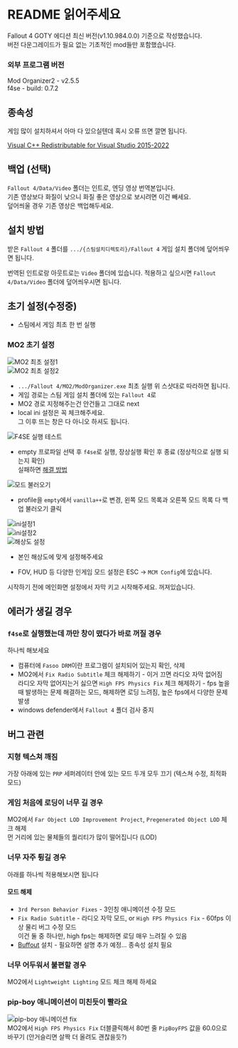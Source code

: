 # README 읽어주세요  
Fallout 4 GOTY 에디션 최신 버전(v1.10.984.0.0) 기준으로 작성했습니다.  
버전 다운그레이드가 필요 없는 기초적인 mod들만 포함했습니다.  


### 외부 프로그램 버전  
Mod Organizer2 - v2.5.5  
f4se - build: 0.7.2  

## 종속성
게임 많이 설치하셔서 아마 다 있으실텐데 혹시 오류 뜨면 깔면 됩니다.  

[Visual C++ Redistributable for Visual Studio 2015-2022](https://learn.microsoft.com/en-us/cpp/windows/latest-supported-vc-redist?view=msvc-170)  

## 백업 (선택)  
`Fallout 4/Data/Video` 폴더는 인트로, 엔딩 영상 번역본입니다.  
기존 영상보다 화질이 낮으니 화질 좋은 영상으로 보시려면 이건 빼세요.  
덮어씌울 경우 기존 영상은 백업해두세요.  

## 설치 방법  
받은 `Fallout 4` 폴더를 `.../{스팀설치디렉토리}/Fallout 4` 게임 설치 폴더에 덮어씌우면 됩니다.  

번역된 인트로랑 아웃트로는 `Video` 폴더에 있습니다. 적용하고 싶으시면 `Fallout 4/Data/Video` 폴더에 덮어씌우시면 됩니다.  

## 초기 설정(수정중)  
- 스팀에서 게임 최초 한 번 실행  

### MO2 초기 설정  
![MO2 최초 설정1](./readmeimg/portable.png)  
![MO2 최초 설정2](./readmeimg/local-ini.png)  
- `.../Fallout 4/MO2/ModOrganizer.exe` 최초 실행 위 스샷대로 따라하면 됩니다.  
- 게임 경로는 스팀 게임 설치 폴더에 있는 `Fallout 4`로  
- MO2 경로 지정해주는건 안건들고 그대로 next  
- local ini 설정은 꼭 체크해주세요.  
그 이후 뜨는 창은 다 아니오 하셔도 됩니다.  

![F4SE 실행 테스트](./readmeimg/F4SE실행-테스트.png)  
- empty 프로파일 선택 후 `f4se`로 실행, 장상실행 확인 후 종료 (정상적으로 실행 되는지 확인)  
실패하면 [해결 방법](#f4se로-실행했는데-까만-창이-떴다가-바로-꺼질-경우)  

![모드 불러오기](./readmeimg/모드불러오기.png)  
- profile을 `empty`에서 `vanilla++`로 변경, 왼쪽 모드 목록과 오른쪽 모드 목록 다 백업 불러오기 클릭  

![ini설정1](./readmeimg/ini설정1.png)  
![ini설정2](./readmeimg/ini설정2-해상도,전체화면.png)  
![해상도 설정](./readmeimg/해상도설정.png)  
- 본인 해상도에 맞게 설정해주세요  

- FOV, HUD 등 다양한 인게임 모드 설정은 ESC -> `MCM Config`에 있습니다.  

시작하기 전에 메인화면 설정에서 자막 키고 시작해주세요. 꺼져있습니다.  

## 에러가 생길 경우  
### `f4se`로 실행했는데 까만 창이 떴다가 바로 꺼질 경우  
하나씩 해보세요  
- 컴퓨터에 `Fasoo DRM`이란 프로그램이 설치되어 있는지 확인, 삭제  
- MO2에서 `Fix Radio Subtitle` 체크 해제하기 - 이거 끄면 라디오 자막 없어짐  
라디오 자막 없어지는거 싫으면 `High FPS Physics Fix` 체크 해제하기 - fps 높을 때 발생하는 문제 해결하는 모드, 해제하면 로딩 느려짐, 높은 fps에서 다양한 문제 발생  
- windows defender에서 `Fallout 4` 폴더 검사 중지  

## 버그 관련  
### 지형 텍스쳐 깨짐  
가장 아래에 있는 `PRP` 세퍼레이터 안에 있는 모드 두개 모두 끄기 (텍스쳐 수정, 최적화 모드)  

### 게임 처음에 로딩이 너무 길 경우  
MO2에서 `Far Object LOD Improvement Project`, `Pregenerated Object LOD` 체크 해제  
먼 거리에 있는 물체들의 퀄리티가 많이 떨어집니다 (LOD)  

### 너무 자주 튕길 경우  
아래를 하나씩 적용해보시면 됩니다  

#### 모드 해제  
- `3rd Person Behavior Fixes` - 3인칭 애니메이션 수정 모드  
- `Fix Radio Subtitle` - 라디오 자막 모드, or `High FPS Physics Fix` - 60fps 이상 물리 버그 수정 모드  
이건 둘 중 하나만, high fps는 해제하면 로딩 매우 느려질 수 있음  
- [Buffout](https://www.nexusmods.com/fallout4/mods/64880?tab=description) 설치 - 필요하면 설명 추가 예정... 종속성 설치 필요  

### 너무 어두워서 불편할 경우  
MO2에서 `Lightweight Lighting` 모드 체크 해제 하세요  

### pip-boy 애니메이션이 미친듯이 빨라요  
![pip-boy 애니메이션 fix](./readmeimg/pip-boy애니메이션fix.png)  
MO2에서 `High FPS Physics Fix` 더블클릭해서 80번 줄  `PipBoyFPS` 값을 60.0으로 바꾸기 (안거슬리면 살짝 더 올려도 괜찮을듯?)  

